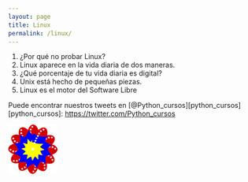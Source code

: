 ```yaml
---
layout: page
title: Linux
permalink: /linux/
---
```


1. ¿Por qué no probar Linux?
2. Linux aparece en la vida diaria de dos maneras.
3. ¿Qué porcentaje de tu vida diaria es digital?
4. Unix está hecho de pequeñas piezas.
5. Linux es el motor del Software Libre
    
Puede encontrar nuestros tweets en [@Python_cursos][python_cursos]
[python_cursos]: https://twitter.com/Python_cursos
    
    
<a href="/pdfs/Curso de comandos del terminal-Linux.pdf"
class="image fit" type="application/pdf"> 
<img src = "/img/bandera.png" alt = ""> </a>

